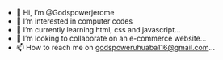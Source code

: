 - 👋 Hi, I’m @Godspowerjerome
- 👀 I’m interested in computer codes
- 🌱 I’m currently learning html, css and javascript...
- 💞️ I’m looking to collaborate on an e-commerce website...
- 📫 How to reach me on godspoweruhuaba116@gmail.com...

<!---
Godspowerjerome/Godspowerjerome is a curious person and loves to learn new things ✨ repository because its `README.md` (this file) appears on your GitHub profile.
You can click the Preview link to take a look at your changes.
--->
